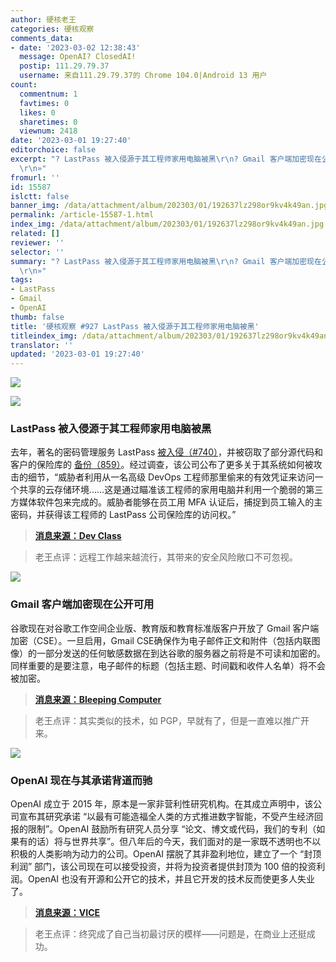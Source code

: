 ```yaml
---
author: 硬核老王
categories: 硬核观察
comments_data:
- date: '2023-03-02 12:38:43'
  message: OpenAI? ClosedAI!
  postip: 111.29.79.37
  username: 来自111.29.79.37的 Chrome 104.0|Android 13 用户
count:
  commentnum: 1
  favtimes: 0
  likes: 0
  sharetimes: 0
  viewnum: 2418
date: '2023-03-01 19:27:40'
editorchoice: false
excerpt: "? LastPass 被入侵源于其工程师家用电脑被黑\r\n? Gmail 客户端加密现在公开可用\r\n? OpenAI 现在与其承诺背道而驰\r\n»
  \r\n»"
fromurl: ''
id: 15587
islctt: false
banner_img: /data/attachment/album/202303/01/192637lz298or9kv4k49an.jpg
permalink: /article-15587-1.html
index_img: /data/attachment/album/202303/01/192637lz298or9kv4k49an.jpg
related: []
reviewer: ''
selector: ''
summary: "? LastPass 被入侵源于其工程师家用电脑被黑\r\n? Gmail 客户端加密现在公开可用\r\n? OpenAI 现在与其承诺背道而驰\r\n»
  \r\n»"
tags:
- LastPass
- Gmail
- OpenAI
thumb: false
title: '硬核观察 #927 LastPass 被入侵源于其工程师家用电脑被黑'
titleindex_img: /data/attachment/album/202303/01/192637lz298or9kv4k49an.jpg
translator: ''
updated: '2023-03-01 19:27:40'
---
```


![](/data/attachment/album/202303/01/192637lz298or9kv4k49an.jpg)


![](/data/attachment/album/202303/01/192722njn04zj1jb8jzj44.jpg)


### LastPass 被入侵源于其工程师家用电脑被黑


去年，著名的密码管理服务 LastPass [被入侵（#740）](/article-14969-1.html)，并被窃取了部分源代码和客户的保险库的 [备份（859）](/article-15376-1.html)。经过调查，该公司公布了更多关于其系统如何被攻击的细节，“威胁者利用从一名高级 DevOps 工程师那里偷来的有效凭证来访问一个共享的云存储环境……这是通过瞄准该工程师的家用电脑并利用一个脆弱的第三方媒体软件包来完成的。威胁者能够在员工用 MFA 认证后，捕捉到员工输入的主密码，并获得该工程师的 LastPass 公司保险库的访问权。”



> 
> **[消息来源：Dev Class](https://devclass.com/2023/02/28/securing-the-developer-lastpass-breach-highlights-risks-of-devops-itself/)**
> 
> 
> 



> 
> 老王点评：远程工作越来越流行，其带来的安全风险敞口不可忽视。
> 
> 
> 


![](/data/attachment/album/202303/01/192657p3hbht4f7lsstblr.jpg)


### Gmail 客户端加密现在公开可用


谷歌现在对谷歌工作空间企业版、教育版和教育标准版客户开放了 Gmail 客户端加密（CSE）。一旦启用，Gmail CSE确保作为电子邮件正文和附件（包括内联图像）的一部分发送的任何敏感数据在到达谷歌的服务器之前将是不可读和加密的。同样重要的是要注意，电子邮件的标题（包括主题、时间戳和收件人名单）将不会被加密。



> 
> **[消息来源：Bleeping Computer](https://www.bleepingcomputer.com/news/google/google-gmail-client-side-encryption-now-publicly-available/)**
> 
> 
> 



> 
> 老王点评：其实类似的技术，如 PGP，早就有了，但是一直难以推广开来。
> 
> 
> 


![](/data/attachment/album/202303/01/192712rlzclyjifddysx3p.png)


### OpenAI 现在与其承诺背道而驰


OpenAI 成立于 2015 年，原本是一家非营利性研究机构。在其成立声明中，该公司宣布其研究承诺 “以最有可能造福全人类的方式推进数字智能，不受产生经济回报的限制”。OpenAI 鼓励所有研究人员分享 “论文、博文或代码，我们的专利（如果有的话）将与世界共享”。但八年后的今天，我们面对的是一家既不透明也不以积极的人类影响为动力的公司。OpenAI 摆脱了其非盈利地位，建立了一个 “封顶利润” 部门，该公司现在可以接受投资，并将为投资者提供封顶为 100 倍的投资利润。OpenAI 也没有开源和公开它的技术，并且它开发的技术反而使更多人失业了。



> 
> **[消息来源：VICE](https://www.vice.com/en/article/5d3naz/openai-is-now-everything-it-promised-not-to-be-corporate-closed-source-and-for-profit)**
> 
> 
> 



> 
> 老王点评：终究成了自己当初最讨厌的模样——问题是，在商业上还挺成功。
> 
> 
>